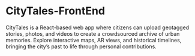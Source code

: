 # CityTales-FrontEnd
CityTales is a React-based web app where citizens can upload geotagged stories, photos, and videos to create a crowdsourced archive of urban memories. Explore interactive maps, AR views, and historical timelines, bringing the city’s past to life through personal contributions.
